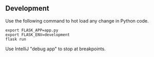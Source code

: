 

## Development

Use the following command to hot load any change in Python code. 

```
export FLASK_APP=app.py
export FLASK_ENV=development
flask run
```

Use IntelliJ "debug app" to stop at breakpoints. 